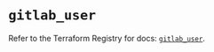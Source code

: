 # `gitlab_user`

Refer to the Terraform Registry for docs: [`gitlab_user`](https://registry.terraform.io/providers/gitlabhq/gitlab/18.4.1/docs/resources/user).
